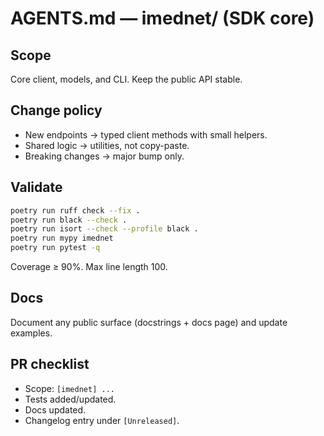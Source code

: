 # AGENTS.md — imednet/ (SDK core)

## Scope
Core client, models, and CLI. Keep the public API stable.

## Change policy
- New endpoints → typed client methods with small helpers.
- Shared logic → utilities, not copy-paste.
- Breaking changes → major bump only.

## Validate
```bash
poetry run ruff check --fix .
poetry run black --check .
poetry run isort --check --profile black .
poetry run mypy imednet
poetry run pytest -q
```
Coverage ≥ 90%. Max line length 100.

## Docs
Document any public surface (docstrings + docs page) and update examples.

## PR checklist
- Scope: `[imednet] ...`
- Tests added/updated.
- Docs updated.
- Changelog entry under `[Unreleased]`.
